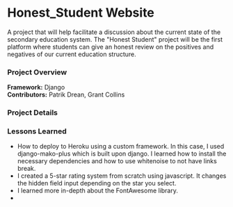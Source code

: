 # Honest_Student Website
A project that will help facilitate a discussion about the current state of the secondary education system. 
The "Honest Student" project will be the first platform where students can give an honest review on the positives 
and negatives of our current education structure.

### Project Overview
**Framework:** Django <br/>
**Contributors:** Patrik Drean, Grant Collins <br/>

### Project Details


### Lessons Learned
<ul>
  <li>How to deploy to Heroku using a custom framework. In this case, I used django-mako-plus which is built upon django. I learned how to install the necessary dependencies and how to use whitenoise to not have links break.</li>
  <li>I created a 5-star rating system from scratch using javascript. It changes the hidden field input depending on the star you select.</li>
  <li>I learned more in-depth about the FontAwesome library.</li>
  <li></li>
</ul>
